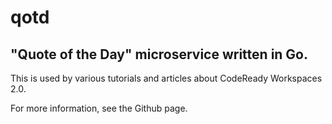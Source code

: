 # qotd
## "Quote of the Day" microservice written in Go.

This is used by various tutorials and articles about CodeReady Workspaces 2.0.

For more information, see the Github page.